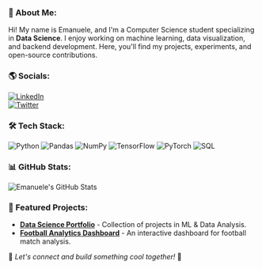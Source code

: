 ### 👋 About Me:
Hi! My name is Emanuele, and I'm a Computer Science student specializing in **Data Science**. I enjoy working on machine learning, data visualization, and backend development. Here, you'll find my projects, experiments, and open-source contributions.

### 🌎 Socials:
[![LinkedIn](https://img.shields.io/badge/LinkedIn-%230077B5.svg?style=for-the-badge&logo=linkedin&logoColor=white)](your-linkedin-url)  
[![Twitter](https://img.shields.io/badge/Twitter-%231DA1F2.svg?style=for-the-badge&logo=twitter&logoColor=white)](your-twitter-url)  

### 🛠️ Tech Stack:
![Python](https://img.shields.io/badge/Python-3776AB?style=for-the-badge&logo=python&logoColor=white) 
![Pandas](https://img.shields.io/badge/Pandas-150458?style=for-the-badge&logo=pandas&logoColor=white)
![NumPy](https://img.shields.io/badge/Numpy-013243?style=for-the-badge&logo=numpy&logoColor=white)
![TensorFlow](https://img.shields.io/badge/TensorFlow-FF6F00?style=for-the-badge&logo=tensorflow&logoColor=white)
![PyTorch](https://img.shields.io/badge/PyTorch-EE4C2C?style=for-the-badge&logo=pytorch&logoColor=white)
![SQL](https://img.shields.io/badge/SQL-003B57?style=for-the-badge&logo=postgresql&logoColor=white)

### 📊 GitHub Stats:
![Emanuele's GitHub Stats](https://github-readme-stats.vercel.app/api?username=your-github-username&show_icons=true&theme=radical)

### 🚀 Featured Projects:
- **[Data Science Portfolio](your-project-url)** - Collection of projects in ML & Data Analysis.
- **[Football Analytics Dashboard](your-project-url)** - An interactive dashboard for football match analysis.

💬 *Let's connect and build something cool together!* 🚀
